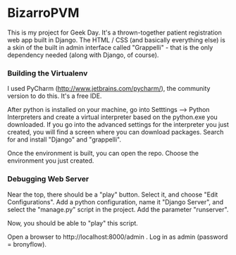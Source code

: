 BizarroPVM
==========

This is my project for Geek Day.  It's a thrown-together patient registration web app built in Django.
The HTML / CSS (and basically everything else) is a skin of the built in admin interface called "Grappelli" - that
is the only dependency needed (along with Django, of course).

### Building the Virtualenv

I used PyCharm (http://www.jetbrains.com/pycharm/), the community version to do this.  It's a free IDE.

After python is installed on your machine, go into Setttings --> Python Interpreters and create a virtual interpreter
based on the python.exe you downloaded.  If you go into the advanced settings for the interpreter you just created,
you will find a screen where you can download packages.  Search for and install "Django" and "grappelli".

Once the environment is built, you can open the repo.  Choose the environment you just created.

### Debugging Web Server

Near the top, there should be a "play" button.  Select it, and choose "Edit Configurations".  Add a python configuration,
name it "Django Server", and select the "manage.py" script in the project.  Add the parameter "runserver".

Now, you should be able to "play" this script.

Open a browser to http://localhost:8000/admin .  Log in as admin (password = bronyflow).
